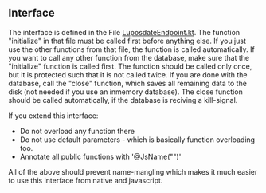 ## Interface

The interface is defined in the File [LuposdateEndpoint.kt](../src/luposdate3000_endpoint/src/commonMain/kotlin/lupos/endpoint/LuposdateEndpoint.kt).
The function "initialize" in that file must be called first before anything else.
If you just use the other functions from that file, the function is called automatically.
If you want to call any other function from the database, make sure that the "initialize" function is called first.
The function should be called only once, but it is protected such that it is not called twice.
If you are done with the database, call the "close" function, which saves all remaining data to the disk (not needed if you use an inmemory database).
The close function should be called automatically, if the database is reciving a kill-signal.

If you extend this interface:
* Do not overload any function there
* Do not use default parameters - which is basically function overloading too.
* Annotate all public functions with '@JsName("")'

All of the above should prevent name-mangling which makes it much easier to use this interface from native and javascript.
